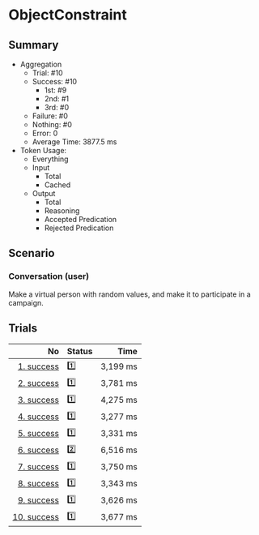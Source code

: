 # ObjectConstraint
## Summary
  - Aggregation
    - Trial: #10
    - Success: #10
      - 1st: #9
      - 2nd: #1
      - 3rd: #0
    - Failure: #0
    - Nothing: #0
    - Error: 0
    - Average Time: 3877.5 ms
  - Token Usage:
    - Everything
    - Input
      - Total
      - Cached
    - Output
      - Total
      - Reasoning
      - Accepted Predication
      - Rejected Predication

## Scenario
### Conversation (user)
Make a virtual person with random values,
and make it to participate in a campaign.

## Trials
No | Status | Time
---:|:-------|------:
[1. success](./trials/1.success.json) | 1️⃣ | 3,199 ms
[2. success](./trials/2.success.json) | 1️⃣ | 3,781 ms
[3. success](./trials/3.success.json) | 1️⃣ | 4,275 ms
[4. success](./trials/4.success.json) | 1️⃣ | 3,277 ms
[5. success](./trials/5.success.json) | 1️⃣ | 3,331 ms
[6. success](./trials/6.success.json) | 2️⃣ | 6,516 ms
[7. success](./trials/7.success.json) | 1️⃣ | 3,750 ms
[8. success](./trials/8.success.json) | 1️⃣ | 3,343 ms
[9. success](./trials/9.success.json) | 1️⃣ | 3,626 ms
[10. success](./trials/10.success.json) | 1️⃣ | 3,677 ms